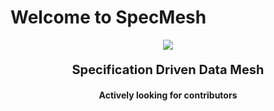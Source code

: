 # Welcome to SpecMesh

<p align="center"><a href="https://specmesh.io/" target="_blank" rel="noopener noreferrer">
<img src="https://user-images.githubusercontent.com/71075996/190342554-e0d8cd5d-7025-41fe-910e-665e91438c6b.png"/></a></p>
<p align="center" style="font-size:20px"> 
    <b>Specification Driven Data Mesh</b>
</p>
<p align="center"> 
     <b>Actively looking for contributors</b><br/><br/>
</p>
